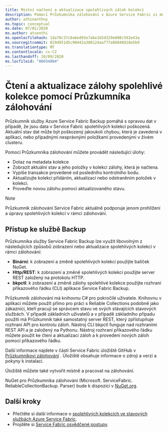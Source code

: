 ```yaml
---
title: Místní načtení a aktualizace spolehlivých záloh kolekcí
description: Pomocí Průzkumníka zálohování v Azure Service Fabric si můžete přečíst a aktualizovat zálohování místních spolehlivých kolekcí.
author: athinanthny
ms.topic: conceptual
ms.date: 07/01/2020
ms.author: atsenthi
ms.openlocfilehash: 1da70c37c8a6ed93e7abe1b5d329e808c592e43a
ms.sourcegitcommit: 829d951d5c90442a38012daaf77e86046018e5b9
ms.translationtype: MT
ms.contentlocale: cs-CZ
ms.lasthandoff: 10/09/2020
ms.locfileid: "86034884"
---
```

# <a name="read-and-update-a-reliable-collections-backup-by-using-backup-explorer"></a>Čtení a aktualizace zálohy spolehlivé kolekce pomocí Průzkumníka zálohování

Průzkumník služby Azure Service Fabric Backup pomáhá s opravou dat v případě, že jsou data v Service Fabric spolehlivých kolekcí poškozená. Aktuální stav dat může být poškozený jakoukoli chybou, která je zavedená v aplikaci, nebo případnými nesprávnými položkami provedenými v živém clusteru.

Pomocí Průzkumníka zálohování můžete provádět následující úlohy:
-   Dotaz na metadata kolekce
-   Zobrazit aktuální stav a jeho položky v kolekci zálohy, která je načtena.
-   Vypíše transakce provedené od posledního kontrolního bodu.
-   Aktualizujte kolekci přidáním, aktualizací nebo odstraněním položek v kolekci.
-   Proveďte novou zálohu pomocí aktualizovaného stavu.

> [!NOTE]
> Průzkumník zálohování Service Fabric aktuálně podporuje jenom prohlížení a úpravy spolehlivých kolekcí v rámci zálohování.
>

## <a name="access-the-backup"></a>Přístup ke službě Backup

Průzkumníka služby Service Fabric Backup lze využít libovolným z následujících způsobů zobrazení nebo aktualizace spolehlivých kolekcí v rámci zálohování:
-   **Binární**: k zobrazení a změně spolehlivých kolekcí použijte balíček NuGet.
-   **Http/REST**: k zobrazení a změně spolehlivých kolekcí použijte server REST založený na protokolu HTTP.
-   **bkpctl**: k zobrazení a změně zálohy spolehlivé kolekce použijte rozhraní příkazového řádku (CLI) aplikace Service Fabric Backup.

Průzkumník zálohování má knihovnu C# pro pokročilé uživatele. Knihovnu v aplikaci můžete použít přímo pro práci s Reliable Collections podobně jako zákazníci, kteří pracují se správcem stavu ve svých stávajících stavových službách. V případě základních uživatelů a v případě základního případu použití má Průzkumník také samostatný server REST, který zpřístupňuje rozhraní API pro kontrolu záloh. Nástroj CLI bkpctl funguje nad rozhraními REST API a je založený na Pythonu. Nástroj rozhraní příkazového řádku můžete použít ke čtení a aktualizaci záloh a k provedení nových záloh pomocí příkazového řádku.

Další informace najdete v části Service Fabric úložiště GitHub v [Průzkumníkovi zálohování](https://github.com/microsoft/service-fabric-backup-explorer) . Úložiště obsahuje informace o zdroji a verzi a pokyny k instalaci.

Úložiště můžete také vytvořit místně a pracovat na zálohování.
 
NuGet pro Průzkumníka zálohování (Microsoft. ServiceFabric. ReliableCollectionBackup. Parser) bude k dispozici v [NuGet.org](https://www.nuget.org/). 

## <a name="next-steps"></a>Další kroky

* Přečtěte si další informace o [spolehlivých kolekcích ve stavových službách Azure Service Fabric](service-fabric-reliable-services-reliable-collections.md).
* Projděte si [Service Fabric osvědčené postupy](service-fabric-best-practices-overview.md).
